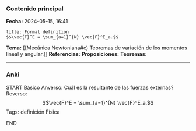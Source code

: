 ### Contenido principal

**Fecha:** 2024-05-15, 16:41

```ad-formal
title: Formal definition
$$\vec{F}^E = \sum_{a=1}^{N} \vec{F}^E_a.$$
```

**Tema:** [[Mecánica Newtoniana#c) Teoremas de variación de los momentos lineal y angular.]]
**Referencias:**
**Proposiciones:**
**Teoremas:**

---
### Anki

START
Básico
Anverso: Cuál es la resultante de las fuerzas externas?
Reverso:
$$\vec{F}^E = \sum_{a=1}^{N} \vec{F}^E_a.$$
Tags: definición Física
<!--ID: 1718033660758-->
END
